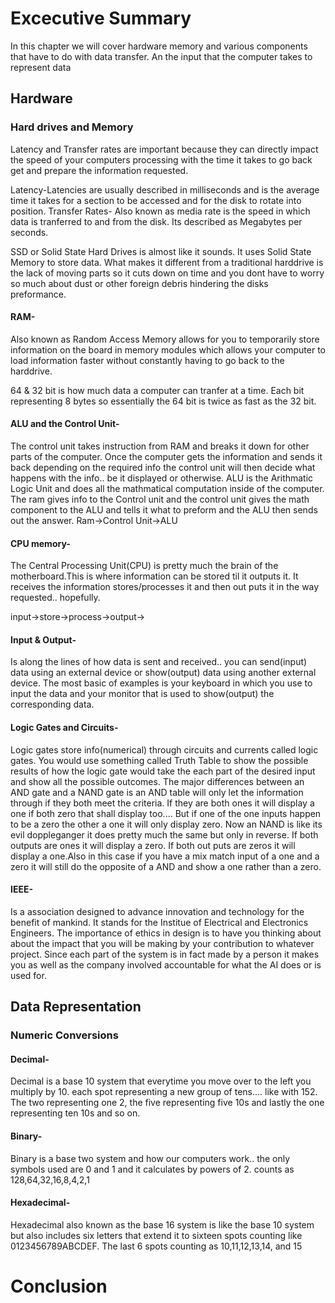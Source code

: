 # **Excecutive Summary**
In this chapter we will cover hardware memory and various components that have to do with data transfer. An the input that the 
computer takes to represent data

## **Hardware**
### Hard drives and Memory

Latency and Transfer rates are important because they can directly impact the speed of your computers processing with the time it takes 
to go back get and prepare the information requested. 

Latency-Latencies are usually described in milliseconds and is the average time it takes for a section to be accessed 
and for the disk to rotate into position.
Transfer Rates- Also known as media rate is the speed in which data is tranferred to and from the disk. Its described as 
Megabytes per seconds.

SSD or Solid State Hard Drives is almost like it sounds. It uses Solid State Memory to store data. What makes it different from a traditional 
harddrive is the lack of moving parts so it cuts down on time and you dont have to worry so much about dust or other foreign debris hindering
the disks preformance.

#### RAM- 
Also known as Random Access Memory allows for you to temporarily store information on the board in memory modules which allows 
your computer to load information faster without constantly having to go back to the harddrive.

64 & 32 bit is how much data a computer can tranfer at a time. Each bit representing 8 bytes so essentially the 64 bit is twice as fast 
as the 32 bit.

#### ALU and the Control Unit-
The control unit takes instruction from RAM and breaks it down for other parts of the computer. Once the computer gets
the information and sends it back depending on the required info the control unit will then decide what happens with the info.. be it displayed 
or otherwise.
ALU is the Arithmatic Logic Unit and does all the mathmatical computation inside of the computer. 
The ram gives info to the Control unit and the control unit gives the math component to the ALU and tells it what to preform and the ALU
then sends out the answer. 
Ram->Control Unit->ALU


#### CPU memory-
The Central Processing Unit(CPU) is pretty much the brain of the motherboard.This is where information can be stored til it 
outputs it. It receives the information stores/processes it and then out puts it in the way requested.. hopefully.

input->store->process->output->

#### Input & Output- 
Is along the lines of how data is sent and received.. you can send(input) data using an external device
or show(output) data using another external device. The most basic of examples is your keyboard in which you use to input
the data and your monitor that is used to show(output) the corresponding data.

#### Logic Gates and Circuits- 
Logic gates store info(numerical) through circuits and currents called logic gates. You would use 
something called Truth Table to show the possible results of how the logic gate would take the each part of the desired input and
show all the possible outcomes. 
The major differences between an AND gate and a NAND gate is an AND table will only let the information through if they both meet
the criteria. If they are both ones it will display a one if both zero that shall display too.... But if one of the one inputs happen
to be a zero the other a one it will only display zero.
Now an NAND is like its evil doppleganger it does pretty much the same but only in reverse. If both outputs are ones it will display a zero.
If both out puts are zeros it will display a one.Also in this case if you have a mix match input of a one and a zero it will still do the 
opposite of a AND and show a one rather than a zero.

#### IEEE- 
Is a association designed to advance innovation and technology for the benefit of mankind. It stands for the Institue of Electrical and
Electronics Engineers. The importance of ethics in design is to have you thinking about about the impact that you will be making by your contribution
to whatever project. Since each part of the system is in fact made by a person it makes you as well as the company involved accountable for what
the AI does or is used for.

## **Data Representation**
### Numeric Conversions
#### Decimal- 
Decimal is a base 10 system that everytime you move over to the left you multiply by 10.
each spot representing a new group of tens.... like with 152. The two representing one 2, the five representing five 10s and lastly
the one representing ten 10s and so on.
#### Binary-
Binary is a base two system and how our computers work.. the only symbols used are 0 and 1 and it calculates by powers of 2.
counts as 128,64,32,16,8,4,2,1
#### Hexadecimal- 
Hexadecimal also known as the base 16 system is like the base 10 system but also includes six letters that extend it to sixteen spots 
counting like 0123456789ABCDEF. The last 6 spots counting as 10,11,12,13,14, and 15


# **Conclusion**
